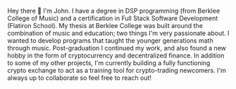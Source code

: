 Hey there 👋  I'm John.  I have a degree in DSP programming (from Berklee College of Music) and a certification in Full Stack Software Development (Flatiron School).  My thesis at Berklee College was built around the combination of music and education; two things I'm very passionate about.  I wanted to develop programs that taught the younger generations math through music.  Post-graduation I continued my work, and also found a new hobby in the form of cryptocurrency and decentralized finance.  In addition to some of my other projects, I'm currently building a fully functioning crypto exchange to act as a training tool for crypto-trading newcomers.  I'm always up to collaborate so feel free to reach out!

<!---
JTheoMitr/JTheoMitr is a ✨ special ✨ repository because its `README.md` (this file) appears on your GitHub profile.
You can click the Preview link to take a look at your changes.
--->
